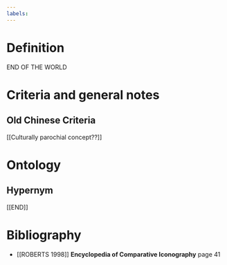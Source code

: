 ```yaml
---
labels: 
---
```


# Definition
END OF THE WORLD
# Criteria and general notes
## Old Chinese Criteria
[[Culturally parochial concept??]]
# Ontology

## Hypernym
[[END]]
# Bibliography
- [[ROBERTS 1998]]
**Encyclopedia of Comparative Iconography** page 41
